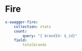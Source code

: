 # Fire



```yaml
x-swagger-fire:
	collection: stats
	count:
		query: "{ brandId: $_id}"
	field:
		totalbrands

```
